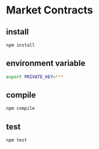 # Market Contracts

## install

```sh
npm install
```

## environment variable

```sh
export PRIVATE_KEY=***
```

## compile

```sh
npm compile
```

## test

```sh
npm test
```
